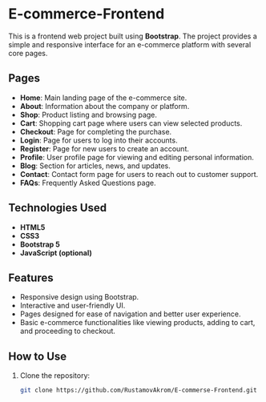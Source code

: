 ﻿# E-commerce-Frontend

This is a frontend web project built using **Bootstrap**. The project provides a simple and responsive interface for an e-commerce platform with several core pages.

## Pages

- **Home**: Main landing page of the e-commerce site.
- **About**: Information about the company or platform.
- **Shop**: Product listing and browsing page.
- **Cart**: Shopping cart page where users can view selected products.
- **Checkout**: Page for completing the purchase.
- **Login**: Page for users to log into their accounts.
- **Register**: Page for new users to create an account.
- **Profile**: User profile page for viewing and editing personal information.
- **Blog**: Section for articles, news, and updates.
- **Contact**: Contact form page for users to reach out to customer support.
- **FAQs**: Frequently Asked Questions page.

## Technologies Used

- **HTML5**
- **CSS3**
- **Bootstrap 5**
- **JavaScript (optional)**

## Features

- Responsive design using Bootstrap.
- Interactive and user-friendly UI.
- Pages designed for ease of navigation and better user experience.
- Basic e-commerce functionalities like viewing products, adding to cart, and proceeding to checkout.

## How to Use

1. Clone the repository:
   ```bash
   git clone https://github.com/RustamovAkrom/E-commerse-Frontend.git
